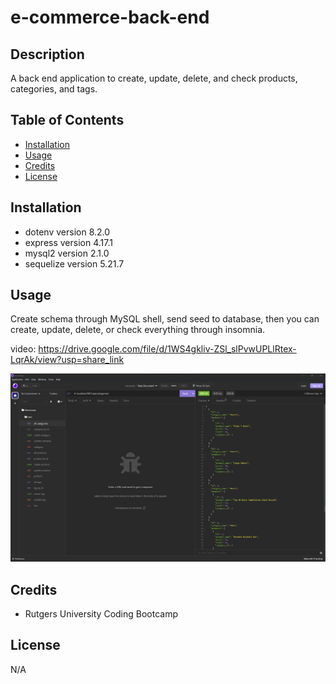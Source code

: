 # e-commerce-back-end

## Description

A back end application to create, update, delete, and check products, categories, and tags.

## Table of Contents

- [Installation](#installation)
- [Usage](#usage)
- [Credits](#credits)
- [License](#license)

## Installation

- dotenv version 8.2.0
- express version 4.17.1
- mysql2 version 2.1.0
- sequelize version 5.21.7

## Usage

Create schema through MySQL shell, send seed to database, then you can create, update, delete, or check everything through insomnia.

video: https://drive.google.com/file/d/1WS4gkliv-ZSl_slPvwUPLlRtex-LqrAk/view?usp=share_link

![screenshot of the team member generator](./images/screenshot.png)

## Credits

- Rutgers University Coding Bootcamp

## License

N/A
